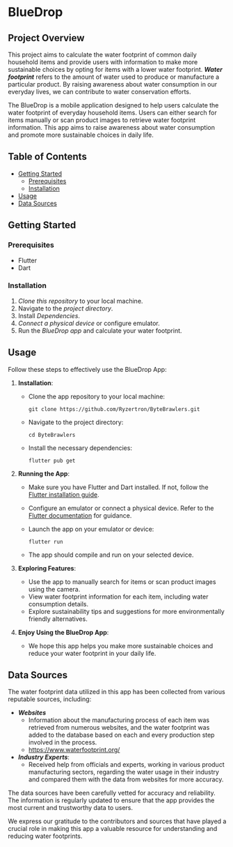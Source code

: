 # BlueDrop


## Project Overview
This project aims to calculate the water footprint of common daily household items and provide users with information to make more sustainable choices by opting for items with a lower water footprint. **_Water footprint_** refers to the amount of water used to produce or manufacture a particular product. By raising awareness about water consumption in our everyday lives, we can contribute to water conservation efforts.

The BlueDrop is a mobile application designed to help users calculate the water footprint of everyday household items. Users can either search for items manually or scan product images to retrieve water footprint information. This app aims to raise awareness about water consumption and promote more sustainable choices in daily life.

## Table of Contents
- [Getting Started](#getting-started)
  - [Prerequisites](#prerequisites)
  - [Installation](#installation)
- [Usage](#usage)
- [Data Sources](#data-sources)

## Getting Started

### Prerequisites
- Flutter
- Dart

### Installation
1. _Clone this repository_ to your local machine.
2. Navigate to the _project directory_.
3. Install _Dependencies_.
4. _Connect a physical device_ or configure emulator.
5. Run the _BlueDrop app_ and calculate your water footprint.

## Usage

Follow these steps to effectively use the BlueDrop App:

1. **Installation**:
   - Clone the app repository to your local machine:
     ```
     git clone https://github.com/Ryzertron/ByteBrawlers.git
     ```

   - Navigate to the project directory:
     ```
     cd ByteBrawlers
     ```

   - Install the necessary dependencies:
     ```
     flutter pub get
     ```

2. **Running the App**:
   - Make sure you have Flutter and Dart installed. If not, follow the [Flutter installation guide](https://flutter.dev/docs/get-started/install).

   - Configure an emulator or connect a physical device. Refer to the [Flutter documentation](https://flutter.dev/docs/get-started/install) for guidance.

   - Launch the app on your emulator or device:
     ```
     flutter run
     ```

   - The app should compile and run on your selected device.

3. **Exploring Features**:
   - Use the app to manually search for items or scan product images using the camera.
   - View water footprint information for each item, including water consumption details.
   - Explore sustainability tips and suggestions for more environmentally friendly alternatives.
4. **Enjoy Using the BlueDrop App**:
   - We hope this app helps you make more sustainable choices and reduce your water footprint in your daily life.

## Data Sources

The water footprint data utilized in this app has been collected from various reputable sources, including:

- **_Websites_**
  - Information about the manufacturing process of each item was retrieved from numerous websites, and the water footprint was added to the database based on each and every production step involved in the process.
  - https://www.waterfootprint.org/
- **_Industry Experts_**:
  - Received help from officials and experts, working in various product manufacturing sectors, regarding the water usage in their industry and compared them with the data from websites for more accuracy.

The data sources have been carefully vetted for accuracy and reliability. The information is regularly updated to ensure that the app provides the most current and trustworthy data to users.

We express our gratitude to the contributors and sources that have played a crucial role in making this app a valuable resource for understanding and reducing water footprints.


